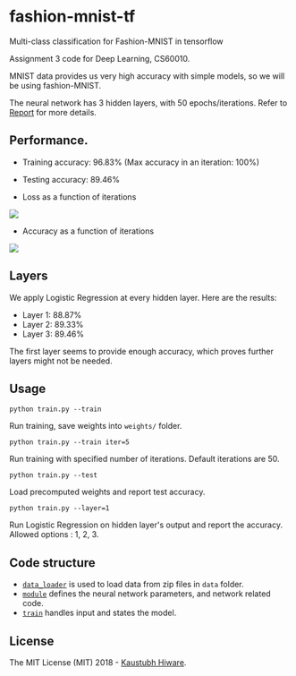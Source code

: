 # fashion-mnist-tf
Multi-class classification for Fashion-MNIST in tensorflow

Assignment 3 code for Deep Learning, CS60010.

MNIST data provides us very high accuracy with simple models, so we will be using fashion-MNIST.

The neural network has 3 hidden layers, with 50 epochs/iterations. Refer to [Report](Report.pdf) for more details.

## Performance.

* Training accuracy: 96.83% (Max accuracy in an iteration: 100%)

* Testing accuracy: 89.46%

* Loss as a function of iterations

 ![](https://imgur.com/EL465EB.jpg)

* Accuracy as a function of iterations

 ![](https://imgur.com/LIs5a8D.jpg)

## Layers

We apply Logistic Regression at every hidden layer. Here are the results:

* Layer 1: 88.87%
* Layer 2: 89.33%
* Layer 3: 89.46%

The first layer seems to provide enough accuracy, which proves further layers might not be needed.

## Usage

`python train.py --train`

Run training, save weights into `weights/` folder.

`python train.py --train iter=5`

Run training with specified number of iterations. Default iterations are 50.

`python train.py --test`

Load precomputed weights and report test accuracy.

`python train.py --layer=1`

Run Logistic Regression on hidden layer's output and report the accuracy. Allowed options : 1, 2, 3.

## Code structure

* [`data_loader`](data_loader.py) is used to load data from zip files in `data` folder.
* [`module`](module.py) defines the neural network parameters, and network related code.
* [`train`](train.py) handles input and states the model.


## License

The MIT License (MIT) 2018 - [Kaustubh Hiware](https://github.com/kaustubhhiware).
